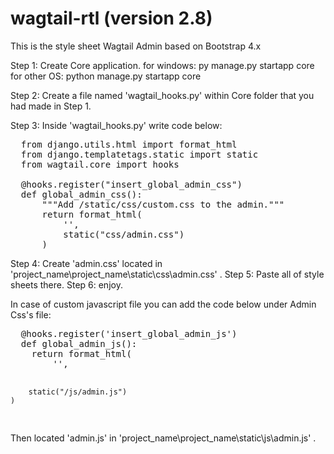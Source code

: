 # wagtail-rtl (version 2.8)
This is the style sheet Wagtail Admin based on Bootstrap 4.x

Step 1: Create Core application.
  for windows:
    py manage.py startapp core
  for other OS:
    python manage.py startapp core

Step 2: Create a file named 'wagtail_hooks.py' within Core folder that you had made in Step 1.

Step 3: Inside 'wagtail_hooks.py' write code below:
<pre>
  from django.utils.html import format_html
  from django.templatetags.static import static
  from wagtail.core import hooks

  @hooks.register("insert_global_admin_css")
  def global_admin_css():
      """Add /static/css/custom.css to the admin."""
      return format_html(
          '<link rel="stylesheet" href="{}">',
          static("css/admin.css")
      )
</pre>

Step 4: Create 'admin.css' located in 'project_name\project_name\static\css\admin.css' .
Step 5: Paste all of style sheets there.
Step 6: enjoy.

In case of custom javascript file you can add the code below under Admin Css's file:
<pre>
  @hooks.register('insert_global_admin_js')
  def global_admin_js():
    return format_html(
        '<script src="{}"></script>',
        static("/js/admin.js")
    )
</pre>
Then located 'admin.js' in 'project_name\project_name\static\js\admin.js' . 
